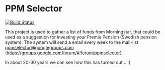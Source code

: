 # PPM Selector

[![Build Status](https://travis-ci.org/johkin/ppmselector-kotlin.svg?branch=master)](https://travis-ci.org/johkin/ppmselector-kotlin)

This project is used to gather a list of funds from Morningstar, that could be used as a suggestion for investing your Premie Pension 
(Swedish pension system).
The system will send a email every week to the mail-list ppmselector@googlegroups.com (https://groups.google.com/forum/#!forum/ppmselector).

In about 20-30 years we can see how this has turned out...  :)
